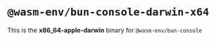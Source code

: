 # `@wasm-env/bun-console-darwin-x64`

This is the **x86_64-apple-darwin** binary for `@wasm-env/bun-console`
